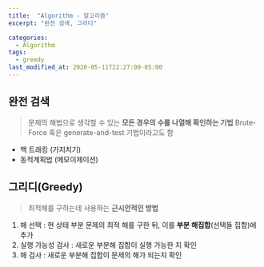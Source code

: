 ```yaml
---
title:  "Algorithm - 알고리즘"
excerpt: "완전 검색, 그리디"

categories:
  - Algorithm
tags:
  - greedy
last_modified_at: 2020-05-11T22:27:00-05:00
---
```


## 완전 검색
> 문제의 해법으로 생각할 수 있는 **모든 경우의 수를 나열해 확인하는 기법**
> Brute-Force 혹은 generate-and-test 기법이라고도 함
- 백 트래킹 (가지치기)
- 동적계획법 (메모이제이션)

## 그리디(Greedy)
> 최적해를 구하는데 사용하는 **근시안적인 방법**

1. 해 선택 : 현 상태 부분 문제의 최적 해를 구한 뒤, 이를 **부분 해집합**(선택들 집합)에 추가
2. 실행 가능성 검사 : 새로운 부분해 집합이 실행 가능한 지 확인
3. 해 검사 : 새로운 부분해 집합이 문제의 해가 되는지 확인